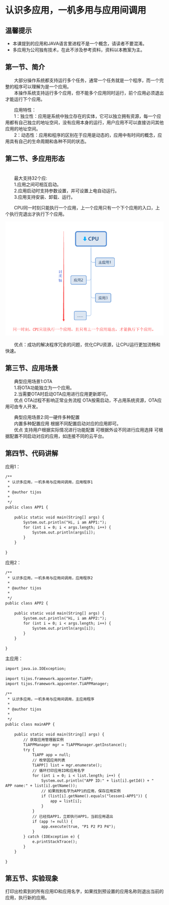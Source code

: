 # 认识多应用，一机多用与应用间调用 #

## 温馨提示 ##

- 本课提到的应用和JAVA语言里进程不是一个概念，请读者不要混淆。
- 多应用为公司独有技术，在此不涉及参考资料，资料以本教案为主。

## 第一节、简介 ##

　　大部分操作系统都支持运行多个任务，通常一个任务就是一个程序，而一个完整的程序可以理解为是一个应用。     
　　本操作系统支持运行多个应用，但不能多个应用同时运行，前个应用必须退出才能运行下个应用。
 
　　应用特性：          
　　1：独立性：应用是系统中独立存在的实体，它可以独立拥有资源，每一个应用都有自己独立的地址空间，没有应用本身的运行，用户应用不可以直接访问其他应用的地址空间。             
　　2：动态性：应用和程序的区别在于应用是动态的，应用中有时间的概念，应用具有自己的生命周期和各种不同的状态。           

## 第二节、多应用形态 ##
　　           
　　最大支持32个应:           
　　1.应用之间可相互启动。         
　　2.应用启动时支持参数设置，并可设置上电自动运行。             
　　3.应用支持安装、卸载、运行。 

　　CPU同一时刻只能执行一个应用，上一个应用只有一个下个应用的入口，上个执行完退出才执行下个应用。                

![](./img/TiJOS.png)

　　优点：成功的解决程序冗余的问题，优化CPU资源，让CPU运行更加流畅和快速。


## 第三节、应用场景 ##

　　典型应用场景1:OTA            
　　1.将OTA功能独立为一个应用。               
　　2.当需要OTA时启动OTA应用进行应用更新即可。                    
　　优点 OTA过程不影响正常业务流程 OTA按需启动，不占用系统资源，OTA应用可由专人开发。 
        
　　典型应用场景2:同一硬件多种配置                        
　　内置多种配置应用 根据不同配置启动对应的应用即可。                    
　　优点 支持用户根据实际情况进行功能配置 可根据外设不同进行应用选择 可根据配置不同启动对应的应用，如连接不同的云平台。

## 第四节、代码讲解 ##

应用1： 

	/**
	 * 认识多应用，一机多用与应用间调用，应用程序1
	 * 
	 * @author tijos
	 *
	 */
	public class APP1 {
	
		public static void main(String[] args) {
			System.out.println("Hi, i am APP1:");
			for (int i = 0; i < args.length; i++) {
				System.out.println(args[i]);
			}
		}
	
	}

应用2：
	
	/**
	 * 认识多应用，一机多用与应用间调用，应用程序2
	 * 
	 * @author tijos
	 *
	 */
	public class APP2 {
	
		public static void main(String[] args) {
			System.out.println("Hi, i am APP2:");
			for (int i = 0; i < args.length; i++) {
				System.out.println(args[i]);
			}
		}
	
	}

主应用：

	import java.io.IOException;
	
	import tijos.framework.appcenter.TiAPP;
	import tijos.framework.appcenter.TiAPPManager;
	
	/**
	 * 认识多应用，一机多用与应用间调用，主应用程序
	 * 
	 * @author tijos
	 *
	 */
	public class mainAPP {
	
		public static void main(String[] args) {
			// 获取应用管理器实例
			TiAPPManager mgr = TiAPPManager.getInstance();
			try {
				TiAPP app = null;
				// 枚举因应用列表
				TiAPP[] list = mgr.enumerate();
				// 循环打印应用ID和应用名字
				for (int i = 0; i < list.length; i++) {
					System.out.println("APP ID:" + list[i].getId() + "  APP name:" + list[i].getName());
					// 如果找到名字为APP1的应用，保存应用实例
					if (list[i].getName().equals("lesson1-APP1")) {
						app = list[i];
					}
				}
				// 已经找APP1，立即执行APP1，当前应用退出
				if (app != null) {
					app.execute(true, "P1 P2 P3 P4");
				}
			} catch (IOException e) {
				e.printStackTrace();
			}
		}
	
	}


   
## 第五节、实验现象 ##

打印出检索到的所有应用ID和应用名字，如果找到预设置的应用名称则退出当前的应用，执行新的应用。


